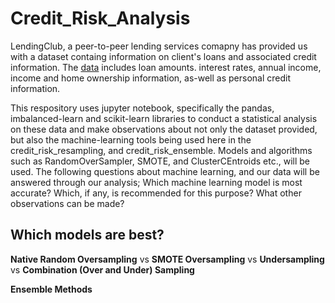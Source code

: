 # Credit_Risk_Analysis
  LendingClub, a peer-to-peer lending services comapny has provided us with a dataset containg information on client's loans and associated credit information. The [data]() includes loan amounts. interest rates, annual income, income and home ownership information, as-well as personal credit information. 
  
  This respository uses jupyter notebook, specifically the pandas, imbalanced-learn and scikit-learn libraries to conduct a statistical analysis on these data and make observations about not only the dataset provided, but also the machine-learning tools being used here in the credit_risk_resampling, and credit_risk_ensemble. Models and algorithms such as RandomOverSampler, SMOTE, and ClusterCEntroids etc., will be used. The following questions about machine learning, and our data will be answered through our analysis; Which machine learning model is most accurate? Which, if any, is recommended for this purpose? What other observations can be made?
  
## Which models are best?

**Native Random Oversampling** vs **SMOTE Oversampling** vs **Undersampling** vs **Combination (Over and Under) Sampling** 
 
 **Ensemble Methods**
